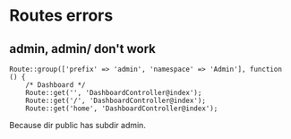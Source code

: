 # Routes errors
## admin, admin/ don't work
````
Route::group(['prefix' => 'admin', 'namespace' => 'Admin'], function () {
    /* Dashboard */
    Route::get('', 'DashboardController@index');
    Route::get('/', 'DashboardController@index');
    Route::get('home', 'DashboardController@index');
````
Because dir public has subdir admin.

